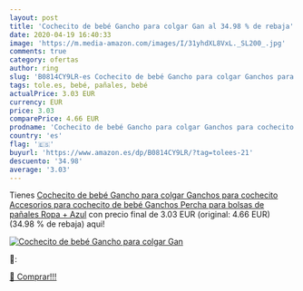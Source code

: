 ```yaml
---
layout: post
title: 'Cochecito de bebé Gancho para colgar Gan al 34.98 % de rebaja'
date: 2020-04-19 16:40:33
image: 'https://m.media-amazon.com/images/I/31yhdXL8VxL._SL200_.jpg'
comments: true
category: ofertas
author: ring
slug: 'B0814CY9LR-es Cochecito de bebé Gancho para colgar Ganchos para...'
tags: tole.es, bebé, pañales, bebé
actualPrice: 3.03 EUR
currency: EUR
price: 3.03
comparePrice: 4.66 EUR
prodname: 'Cochecito de bebé Gancho para colgar Ganchos para cochecito Accesorios para cochecito de bebé Ganchos Percha para bolsas de pañales Ropa + Azul'
country: 'es'
flag: '🇪🇸'
buyurl: 'https://www.amazon.es/dp/B0814CY9LR/?tag=tolees-21'
descuento: '34.98'
average: '3.03'
---
```


Tienes [Cochecito de bebé Gancho para colgar Ganchos para cochecito Accesorios para cochecito de bebé Ganchos Percha para bolsas de pañales Ropa + Azul](https://www.amazon.es/dp/B0814CY9LR/?tag=tolees-21) con precio final de  3.03 EUR (original: 4.66 EUR) (34.98 %  de rebaja) aqui!

[![Cochecito de bebé Gancho para colgar Gan](https://m.media-amazon.com/images/I/31yhdXL8VxL._SL200_.jpg)](https://www.amazon.es/dp/B0814CY9LR/?tag=tolees-21)

🔎:


[🛒 Comprar!!!](https://www.amazon.es/dp/B0814CY9LR/?tag=tolees-21)
